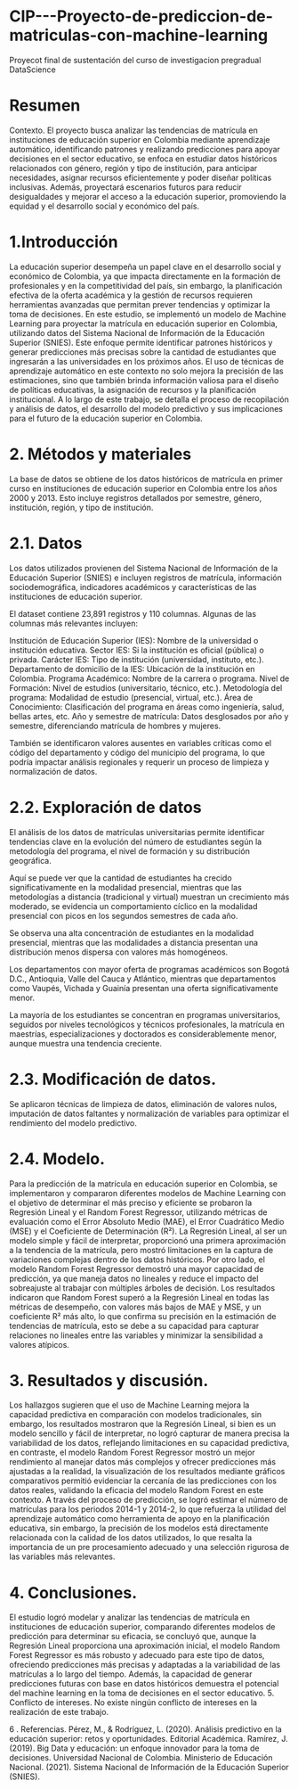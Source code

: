 # CIP---Proyecto-de-prediccion-de-matriculas-con-machine-learning
Proyecot final de sustentación del curso de investigacion pregradual DataScience

# Resumen
Contexto. El proyecto busca analizar las tendencias de matrícula en instituciones de educación superior en Colombia mediante aprendizaje automático, identificando patrones y realizando predicciones para apoyar decisiones en el sector educativo, se enfoca en estudiar datos históricos relacionados con género, región y tipo de institución, para anticipar necesidades, asignar recursos eficientemente y poder diseñar políticas inclusivas. Además, proyectará escenarios futuros para reducir desigualdades y mejorar el acceso a la educación superior, promoviendo la equidad y el desarrollo social y económico del país.

# 1.Introducción
La educación superior desempeña un papel clave en el desarrollo social y económico de Colombia, ya que impacta directamente en la formación de profesionales y en la competitividad del país, sin embargo, la planificación efectiva de la oferta académica y la gestión de recursos requieren herramientas avanzadas que permitan prever tendencias y optimizar la toma de decisiones.
En este estudio, se implementó un modelo de Machine Learning para proyectar la matrícula en educación superior en Colombia, utilizando datos del Sistema Nacional de Información de la Educación Superior (SNIES). Este enfoque permite identificar patrones históricos y generar predicciones más precisas sobre la cantidad de estudiantes que ingresarán a las universidades en los próximos años.
El uso de técnicas de aprendizaje automático en este contexto no solo mejora la precisión de las estimaciones, sino que también brinda información valiosa para el diseño de políticas educativas, la asignación de recursos y la planificación institucional. A lo largo de este trabajo, se detalla el proceso de recopilación y análisis de datos, el desarrollo del modelo predictivo y sus implicaciones para el futuro de la educación superior en Colombia.

# 2. Métodos y materiales
La base de datos se obtiene de los datos históricos de matrícula en primer curso en instituciones de educación superior en Colombia entre los años 2000 y 2013. Esto incluye registros detallados por   semestre, género, institución, región, y tipo de institución. 

# 2.1. Datos
Los datos utilizados provienen del Sistema Nacional de Información de la Educación Superior (SNIES) e incluyen registros de matrícula, información sociodemográfica, indicadores académicos y características de las instituciones de educación superior.  

El dataset contiene 23,891 registros y 110 columnas. Algunas de las columnas más relevantes incluyen:

Institución de Educación Superior (IES): Nombre de la universidad o institución educativa.
Sector IES: Si la institución es oficial (pública) o privada.
Carácter IES: Tipo de institución (universidad, instituto, etc.).
Departamento de domicilio de la IES: Ubicación de la institución en Colombia.
Programa Académico: Nombre de la carrera o programa.
Nivel de Formación: Nivel de estudios (universitario, técnico, etc.).
Metodología del programa: Modalidad de estudio (presencial, virtual, etc.).
Área de Conocimiento: Clasificación del programa en áreas como ingeniería, salud, bellas artes, etc.
Año y semestre de matrícula: Datos desglosados por año y semestre, diferenciando matrícula de hombres y mujeres.




También se identificaron valores ausentes en variables críticas como el código del departamento y código del municipio del programa, lo que podría impactar análisis regionales y requerir un proceso de limpieza y normalización de datos.

# 2.2. Exploración de datos
El análisis de los datos de matrículas universitarias permite identificar tendencias clave en la evolución del número de estudiantes según la metodología del programa, el nivel de formación y su distribución geográfica.

Aquí se puede ver que la cantidad de estudiantes ha crecido significativamente en la modalidad presencial, mientras que las metodologías a distancia (tradicional y virtual) muestran un crecimiento más moderado, se evidencia un comportamiento cíclico en la modalidad presencial con picos en los segundos semestres de cada año.

Se observa una alta concentración de estudiantes en la modalidad presencial, mientras que las modalidades a distancia presentan una distribución menos dispersa con valores más homogéneos.

Los departamentos con mayor oferta de programas académicos son Bogotá D.C., Antioquia, Valle del Cauca y Atlántico, mientras que departamentos como Vaupés, Vichada y Guainía presentan una oferta significativamente menor.

La mayoría de los estudiantes se concentran en programas universitarios, seguidos por niveles tecnológicos y técnicos profesionales, la matrícula en maestrías, especializaciones y doctorados es considerablemente menor, aunque muestra una tendencia creciente.

# 2.3. Modificación de datos.
Se aplicaron técnicas de limpieza de datos, eliminación de valores nulos, imputación de datos faltantes y normalización de variables para optimizar el rendimiento del modelo predictivo.

# 2.4. Modelo.
Para la predicción de la matrícula en educación superior en Colombia, se implementaron y compararon diferentes modelos de Machine Learning con el objetivo de determinar el más preciso y eficiente se probaron la Regresión Lineal y el Random Forest Regressor, utilizando métricas de evaluación como el Error Absoluto Medio (MAE), el Error Cuadrático Medio (MSE) y el Coeficiente de Determinación (R²).
La Regresión Lineal, al ser un modelo simple y fácil de interpretar, proporcionó una primera aproximación a la tendencia de la matrícula, pero mostró limitaciones en la captura de variaciones complejas dentro de los datos históricos. Por otro lado, el modelo Random Forest Regressor demostró una mayor capacidad de predicción, ya que maneja datos no lineales y reduce el impacto del sobreajuste al trabajar con múltiples árboles de decisión.
Los resultados indicaron que Random Forest superó a la Regresión Lineal en todas las métricas de desempeño, con valores más bajos de MAE y MSE, y un coeficiente R² más alto, lo que confirma su precisión en la estimación de tendencias de matrícula, esto se debe a su capacidad para capturar relaciones no lineales entre las variables y minimizar la sensibilidad a valores atípicos.

# 3. Resultados y discusión. 
Los hallazgos sugieren que el uso de Machine Learning mejora la capacidad predictiva en comparación con modelos tradicionales,  sin embargo, los resultados mostraron que la Regresión Lineal, si bien es un modelo sencillo y fácil de interpretar, no logró capturar de manera precisa la variabilidad de los datos, reflejando limitaciones en su capacidad predictiva, en contraste, el modelo Random Forest Regressor mostró un mejor rendimiento al manejar datos más complejos y ofrecer predicciones más ajustadas a la realidad, la visualización de los resultados mediante gráficos comparativos permitió evidenciar la cercanía de las predicciones con los datos reales, validando la eficacia del modelo Random Forest en este contexto.
A través del proceso de predicción, se logró estimar el número de matrículas para los periodos 2014-1 y 2014-2, lo que refuerza la utilidad del aprendizaje automático como herramienta de apoyo en la planificación educativa, sin embargo, la precisión de los modelos está directamente relacionada con la calidad de los datos utilizados, lo que resalta la importancia de un pre procesamiento adecuado y una selección rigurosa de las variables más relevantes.

# 4. Conclusiones. 
El estudio logró modelar y analizar las tendencias de matrícula en instituciones de educación superior, comparando diferentes modelos de predicción para determinar su eficacia, se concluyó que, aunque la Regresión Lineal proporciona una aproximación inicial, el modelo Random Forest Regressor es más robusto y adecuado para este tipo de datos, ofreciendo predicciones más precisas y adaptadas a la variabilidad de las matrículas a lo largo del tiempo.
Además, la capacidad de generar predicciones futuras con base en datos históricos demuestra el potencial del machine learning en la toma de decisiones en el sector educativo.
5. Conflicto de intereses.
No existe ningún conflicto de intereses en la realización de este trabajo.

6  . Referencias.
Pérez, M., & Rodríguez, L. (2020). Análisis predictivo en la educación superior: retos y oportunidades. Editorial Académica.
Ramírez, J. (2019). Big Data y educación: un enfoque innovador para la toma de decisiones. Universidad Nacional de Colombia.
Ministerio de Educación Nacional. (2021). Sistema Nacional de Información de la Educación Superior (SNIES).
